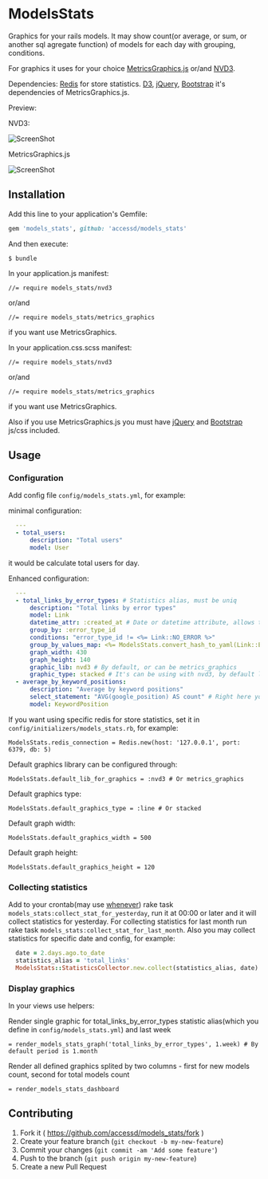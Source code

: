 # ModelsStats

Graphics for your rails models. It may show count(or average, or sum, or another sql agregate function) of models for each day with grouping, conditions.

For graphics it uses for your choice [MetricsGraphics.js](https://github.com/mozilla/metrics-graphics) or/and [NVD3](http://nvd3.org/).

Dependencies: [Redis](http://redis.io/) for store statistics.
[D3](http://d3js.org/), [jQuery](http://jquery.com/), [Bootstrap](http://getbootstrap.com/) it's dependencies of MetricsGraphics.js.

Preview:

NVD3:

![ScreenShot](https://raw.github.com/accessd/models_stats/master/doc/img/nvd3_example.png)

MetricsGraphics.js

![ScreenShot](https://raw.github.com/accessd/models_stats/master/doc/img/mg_example.png)

## Installation

Add this line to your application's Gemfile:

```ruby
gem 'models_stats', github: 'accessd/models_stats'
```

And then execute:

    $ bundle

In your application.js manifest:

    //= require models_stats/nvd3

or/and

    //= require models_stats/metrics_graphics

if you want use MetricsGraphics.

In your application.css.scss manifest:

    //= require models_stats/nvd3

or/and

    //= require models_stats/metrics_graphics

if you want use MetricsGraphics.

Also if you use MetricsGraphics.js you must have [jQuery](http://jquery.com/) and [Bootstrap](http://getbootstrap.com/) js/css included.


## Usage

### Configuration

Add config file `config/models_stats.yml`, for example:

minimal configuration:

```yaml
  ---
  - total_users:
      description: "Total users"
      model: User
```

it would be calculate total users for day.

Enhanced configuration:

```yaml
  ---
  - total_links_by_error_types: # Statistics alias, must be uniq
      description: "Total links by error types"
      model: Link
      datetime_attr: :created_at # Date or datetime attribute, allows to calculate the count of models per day
      group_by: :error_type_id
      conditions: "error_type_id != <%= Link::NO_ERROR %>"
      group_by_values_map: <%= ModelsStats.convert_hash_to_yaml(Link::ERROR_NAMES) %> # for example maping integer field to text representation
      graph_width: 430
      graph_height: 140
      graphic_lib: nvd3 # By default, or can be metrics_graphics
      graphic_type: stacked # It's can be using with nvd3, by default line
  - average_by_keyword_positions:
      description: "Average by keyword positions"
      select_statement: "AVG(google_position) AS count" # Right here you may specify select query, `count` alias for function required
      model: KeywordPosition
```

If you want using specific redis for store statistics, set it in `config/initializers/models_stats.rb`, for example:

    ModelsStats.redis_connection = Redis.new(host: '127.0.0.1', port: 6379, db: 5)

Default graphics library can be configured through:

    ModelsStats.default_lib_for_graphics = :nvd3 # Or metrics_graphics

Default graphics type:

    ModelsStats.default_graphics_type = :line # Or stacked

Default graph width:

    ModelsStats.default_graphics_width = 500

Default graph height:

    ModelsStats.default_graphics_height = 120

### Collecting statistics

Add to your crontab(may use [whenever](https://github.com/javan/whenever)) rake task `models_stats:collect_stat_for_yesterday`, run it at 00:00 or later and it will collect statistics for yesterday.
For collecting statistics for last month run rake task `models_stats:collect_stat_for_last_month`.
Also you may collect statistics for specific date and config, for example:

```ruby
  date = 2.days.ago.to_date
  statistics_alias = 'total_links'
  ModelsStats::StatisticsCollector.new.collect(statistics_alias, date)
```

### Display graphics

In your views use helpers:

Render single graphic for total_links_by_error_types statistic alias(which you define in `config/models_stats.yml`) and last week

    = render_models_stats_graph('total_links_by_error_types', 1.week) # By default period is 1.month

Render all defined graphics splited by two columns - first for new models count, second for total models count

    = render_models_stats_dashboard

## Contributing

1. Fork it ( https://github.com/accessd/models_stats/fork )
2. Create your feature branch (`git checkout -b my-new-feature`)
3. Commit your changes (`git commit -am 'Add some feature'`)
4. Push to the branch (`git push origin my-new-feature`)
5. Create a new Pull Request
